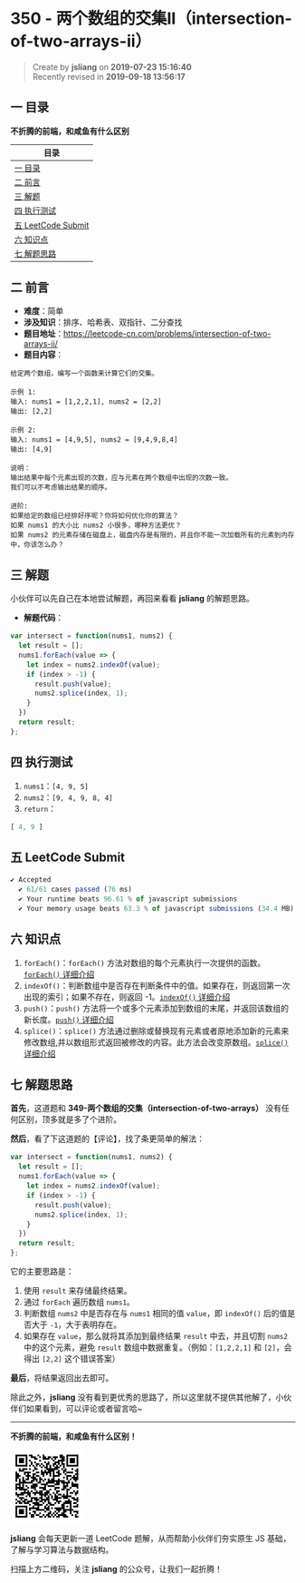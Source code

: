 350 - 两个数组的交集II（intersection-of-two-arrays-ii）
===

> Create by **jsliang** on **2019-07-23 15:16:40**  
> Recently revised in **2019-09-18 13:56:17**

## <a name="chapter-one" id="chapter-one">一 目录</a>

**不折腾的前端，和咸鱼有什么区别**

| 目录 |
| --- | 
| [一 目录](#chapter-one) | 
| [二 前言](#chapter-two) |
| [三 解题](#chapter-three) |
| [四 执行测试](#chapter-four) |
| [五 LeetCode Submit](#chapter-five) |
| [六 知识点](#chapter-six) |
| [七 解题思路](#chapter-seven) |

## <a name="chapter-two" id="chapter-two">二 前言</a>



* **难度**：简单
* **涉及知识**：排序、哈希表、双指针、二分查找
* **题目地址**：https://leetcode-cn.com/problems/intersection-of-two-arrays-ii/
* **题目内容**：

```
给定两个数组，编写一个函数来计算它们的交集。

示例 1:
输入: nums1 = [1,2,2,1], nums2 = [2,2]
输出: [2,2]

示例 2:
输入: nums1 = [4,9,5], nums2 = [9,4,9,8,4]
输出: [4,9]

说明：
输出结果中每个元素出现的次数，应与元素在两个数组中出现的次数一致。
我们可以不考虑输出结果的顺序。

进阶:
如果给定的数组已经排好序呢？你将如何优化你的算法？
如果 nums1 的大小比 nums2 小很多，哪种方法更优？
如果 nums2 的元素存储在磁盘上，磁盘内存是有限的，并且你不能一次加载所有的元素到内存中，你该怎么办？
```

## <a name="chapter-three" id="chapter-three">三 解题</a>



小伙伴可以先自己在本地尝试解题，再回来看看 **jsliang** 的解题思路。

* **解题代码**：

```js
var intersect = function(nums1, nums2) {
  let result = [];
  nums1.forEach(value => {
    let index = nums2.indexOf(value);
    if (index > -1) {
      result.push(value);
      nums2.splice(index, 1);
    }
  })
  return result;
};
```

## <a name="chapter-four" id="chapter-four">四 执行测试</a>



1. `nums1`：`[4, 9, 5]`
2. `nums2`：`[9, 4, 9, 8, 4]`
3. `return`：

```js
[ 4, 9 ]
```

## <a name="chapter-five" id="chapter-five">五 LeetCode Submit</a>



```js
✔ Accepted
  ✔ 61/61 cases passed (76 ms)
  ✔ Your runtime beats 96.61 % of javascript submissions
  ✔ Your memory usage beats 63.3 % of javascript submissions (34.4 MB)
```

## <a name="chapter-six" id="chapter-six">六 知识点</a>



1. `forEach()`：`forEach()` 方法对数组的每个元素执行一次提供的函数。[`forEach()` 详细介绍](https://github.com/LiangJunrong/document-library/blob/master/JavaScript-library/JavaScript/%E5%86%85%E7%BD%AE%E5%AF%B9%E8%B1%A1/Array/forEach.md)
2. `indexOf()`：判断数组中是否存在判断条件中的值。如果存在，则返回第一次出现的索引；如果不存在，则返回 -1。[`indexOf()` 详细介绍](https://github.com/LiangJunrong/document-library/blob/master/JavaScript-library/JavaScript/%E5%86%85%E7%BD%AE%E5%AF%B9%E8%B1%A1/Array/indexOf.md)
3. `push()`：`push()` 方法将一个或多个元素添加到数组的末尾，并返回该数组的新长度。[`push()` 详细介绍](https://github.com/LiangJunrong/document-library/blob/master/JavaScript-library/JavaScript/%E5%86%85%E7%BD%AE%E5%AF%B9%E8%B1%A1/Array/push.md)
4. `splice()`：`splice()` 方法通过删除或替换现有元素或者原地添加新的元素来修改数组,并以数组形式返回被修改的内容。此方法会改变原数组。[`splice()` 详细介绍](https://github.com/LiangJunrong/document-library/blob/master/JavaScript-library/JavaScript/%E5%86%85%E7%BD%AE%E5%AF%B9%E8%B1%A1/Array/splice.md)

## <a name="chapter-seven" id="chapter-seven">七 解题思路</a>



**首先**，这道题和 **349-两个数组的交集（intersection-of-two-arrays）** 没有任何区别，顶多就是多了个进阶。

**然后**，看了下这道题的【评论】，找了条更简单的解法：

```js
var intersect = function(nums1, nums2) {
  let result = [];
  nums1.forEach(value => {
    let index = nums2.indexOf(value);
    if (index > -1) {
      result.push(value);
      nums2.splice(index, 1);
    }
  })
  return result;
};
```

它的主要思路是：

1. 使用 `result` 来存储最终结果。
2. 通过 `forEach` 遍历数组 `nums1`。
3. 判断数组 `nums2` 中是否存在与 `nums1` 相同的值 `value`，即 `indexOf()` 后的值是否大于 `-1`，大于表明存在。
4. 如果存在 `value`，那么就将其添加到最终结果 `result` 中去，并且切割 `nums2` 中的这个元素，避免 `result` 数组中数据重复。（例如：`[1,2,2,1]` 和 `[2]`，会得出 `[2,2]` 这个错误答案）

**最后**，将结果返回出去即可。

除此之外，**jsliang** 没有看到更优秀的思路了，所以这里就不提供其他解了，小伙伴们如果看到，可以评论或者留言哈~

---

**不折腾的前端，和咸鱼有什么区别！**

![图](../../../public-repertory/img/z-small-wechat-public-address.jpg)

**jsliang** 会每天更新一道 LeetCode 题解，从而帮助小伙伴们夯实原生 JS 基础，了解与学习算法与数据结构。

扫描上方二维码，关注 **jsliang** 的公众号，让我们一起折腾！

